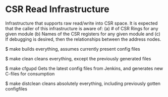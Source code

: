 # CSR Read Infrastructure
Infrastructure that supports raw read/write into CSR space.
It is expected that the caller of this infrastructure is aware of:
    (a) # of CSR Rings for any given module
    (b) Names of the CSR registers for any given module
    and (c) If debugging is desired, then the relationships between the address nodes.




$ make
builds everything, assumes currently present config files

$ make clean
cleans everything, except the previously generated files

$ make cfgupd
Gets the latest config files from Jenkins, and generates new C-files for consumption

$ make distclean
cleans absolutely everything, including previously gotten configfiles








